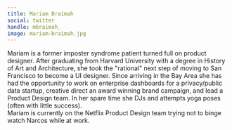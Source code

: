 ```yaml
---
title: Mariam Braimah
social: twitter
handle: mbraimah_
image: mariam-braimah.jpg
---
```


Mariam is a former imposter syndrome patient turned full on product designer. After graduating from Harvard University with a degree in History of Art and Architecture, she took the "rational" next step of moving to San Francisco to  become a UI designer. Since arriving in the Bay Area she has had the opportunity to work on enterprise dashboards for a privacy/public data startup, creative direct an award winning brand campaign, and lead a Product Design team. In her spare time she DJs and attempts yoga poses (often with little success). <br>Mariam is currently on the Netflix Product Design team trying not to binge watch Narcos while at work.